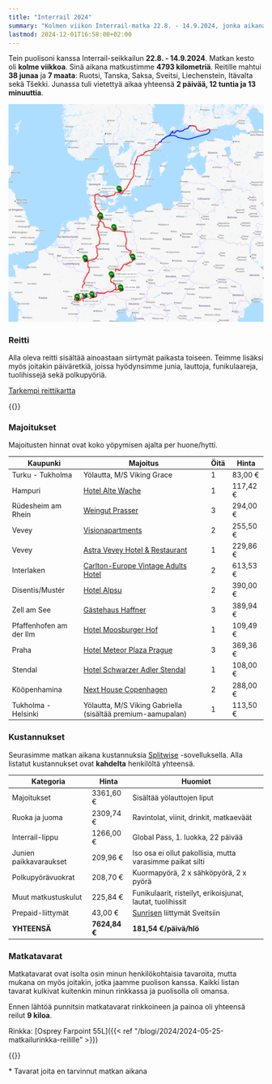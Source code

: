 ```yaml
---
title: "Interrail 2024"
summary: "Kolmen viikon Interrail-matka 22.8. - 14.9.2024, jonka aikana kuljimme junilla Ruotsin, Tanskan, Saksan, Sveitsin, Liechesteinin, Itävallan ja Tšekin läpi."
lastmod: 2024-12-01T16:58:00+02:00
---
```


Tein puolisoni kanssa Interrail-seikkailun **22.8. - 14.9.2024**. Matkan kesto oli **kolme viikkoa**. Sinä aikana matkustimme **4793 kilometriä**. Reitille mahtui **38 junaa** ja **7 maata**: Ruotsi, Tanska, Saksa, Sveitsi, Liechenstein, Itävalta sekä Tšekki. Junassa tuli vietettyä aikaa yhteensä **2 päivää, 12 tuntia ja 13 minuuttia**.

![Kartta, joka näyttää punaisella viivalla junalla kuljetut reitit. Kartalla on myös sinisiä viivoja, jotka näyttävät lautat. Majoituspaikat on merkitty vihreillä kuvakkeilla.](reitti.png "Seikkailun reitti sekä majoituspaikat.")

### Reitti
Alla oleva reitti sisältää ainoastaan siirtymät paikasta toiseen. Teimme lisäksi myös joitakin päiväretkiä, joissa hyödynsimme junia, lauttoja, funikulaareja, tuolihissejä sekä polkupyöriä.

[Tarkempi reittikartta](https://umap.openstreetmap.fr/en/map/interrail-2024_1114661)

{{<travel-schedule file="reitti.json">}}

### Majoitukset
Majoitusten hinnat ovat koko yöpymisen ajalta per huone/hytti.

| Kaupunki                  | Majoitus                                                                                     | Öitä  |  Hinta     |
| ------------------------- | -------------------------------------------------------------------------------------------- | ----- | ---------- |
| Turku - Tukholma          | Yölautta, M/S Viking Grace                                                                   | 1     | 83,00 €    |
| Hampuri                   | [Hotel Alte Wache](https://www.booking.com/hotel/de/alte-wache-hamburg.de.html)              | 1     | 117,42 €   |
| Rüdesheim am Rhein        | [Weingut Prasser](http://gruselweinprobe.com/)                                               | 3     | 294,00 €   |
| Vevey                     | [Visionapartments](https://www.booking.com/hotel/ch/hotelfamille.html?aid=304142)            | 2     | 255,50 €   |
| Vevey                     | [Astra Vevey Hotel & Restaurant](https://www.booking.com/hotel/ch/astra-pavillon-vevey.html) | 1     | 229,86 €   |
| Interlaken                | [Carlton-Europe Vintage Adults Hotel](https://www.booking.com/hotel/ch/villaeurope.html)     | 2     | 613,53 €   |
| Disentis/Mustér           | [Hotel Alpsu](https://www.booking.com/hotel/ch/alpsu.html)                                   | 2     | 390,00 €   |
| Zell am See               | [Gästehaus Haffner](https://www.booking.com/hotel/at/gastehaus-haffner.html)                 | 3     | 389,94 €   |
| Pfaffenhofen am der Ilm   | [Hotel Moosburger Hof](https://www.booking.com/hotel/de/moosburger-hof.html)                 | 1     | 109,49 €   |
| Praha                     | [Hotel Meteor Plaza Prague](https://www.booking.com/hotel/cz/hotelmeteor.html)               | 3     | 369,36 €   |
| Stendal                   | [Hotel Schwarzer Adler Stendal](https://www.booking.com/hotel/de/altmarkhotel.html)          | 1     | 108,00 €   |
| Kööpenhamina              | [Next House Copenhagen](https://www.booking.com/hotel/dk/next-house-copenhagen.html)         | 2     | 288,00 €   |
| Tukholma - Helsinki       | Yölautta, M/S Viking Gabriella (sisältää premium-aamupalan)                                  | 1     | 113,50 €   |



### Kustannukset
Seurasimme matkan aikana kustannuksia [Splitwise](https://www.splitwise.com/) -sovelluksella. Alla listatut kustannukset ovat **kahdelta** henkilöltä yhteensä.


| Kategoria                         | Hinta         | Huomiot                                                                           |
| --------------------------------- | ------------- | --------------------------------------------------------------------------------- |
| Majoitukset                       | 3361,60 €     | Sisältää yölauttojen liput                                                        |
| Ruoka ja juoma                    | 2309,74 €     | Ravintolat, viinit, drinkit, matkaeväät                                           |
| Interrail-lippu                   | 1266,00 €     | Global Pass, 1. luokka, 22 päivää                                                 |
| Junien paikkavaraukset            | 209,96 €      | Iso osa ei ollut pakollisia, mutta varasimme paikat silti                         |
| Polkupyörävuokrat                 | 208,70 €      | Kuormapyörä, 2 x sähköpyörä, 2 x pyörä                                            |
| Muut matkustuskulut               | 225,84 €      | Funikulaarit, risteilyt, erikoisjunat, lautat, tuolihissit                        |
| Prepaid-liittymät                 | 43,00 €       | [Sunrisen](https://www.sunrise.ch/en/mobile/prepaid-visitors) liittymät Sveitsiin |
| **YHTEENSÄ**                      | **7624,84 €** | **181,54 €/päivä/hlö**                                                            |

### Matkatavarat
Matkatavarat ovat isolta osin minun henkilökohtaisia tavaroita, mutta mukana on myös joitakin, jotka jaamme puolison kanssa. Kaikki listan tavarat kulkivat kuitenkin minun rinkkassa ja puolisolla oli omansa.

Ennen lähtöä punnitsin matkatavarat rinkkoineen ja painoa oli yhteensä reilut **9 kiloa**.

Rinkka: [Osprey Farpoint 55L]({{< ref "/blogi/2024/2024-05-25-matkailurinkka-reilille" >}})

{{<packing-list file="pakkauslista.json">}}

\* Tavarat joita en tarvinnut matkan aikana
